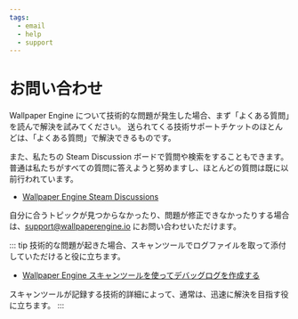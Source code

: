 ```yaml
---
tags:
  - email
  - help
  - support
---
```


# お問い合わせ

Wallpaper Engine について技術的な問題が発生した場合、まず「よくある質問」を読んで解決を試みてください。 送られてくる技術サポートチケットのほとんどは、「よくある質問」で解決できるものです。

また、私たちの Steam Discussion ボードで質問や検索をすることもできます。普通は私たちがすべての質問に答えようと努めますし、ほとんどの質問は既に以前行われています。

* [Wallpaper Engine Steam Discussions](https://steamcommunity.com/app/431960/discussions/)

自分に合うトピックが見つからなかったり、問題が修正できなかったりする場合は、[support@wallpaperengine.io](mailto:support@wallpaperengine.io?subject=Support%20Request) にお問い合わせいただけます。

::: tip
技術的な問題が起きた場合、スキャンツールでログファイルを取って添付していただけると役に立ちます。

* [Wallpaper Engine スキャンツールを使ってデバッグログを作成する](scantool_support.html)

スキャンツールが記録する技術的詳細によって、通常は、迅速に解決を目指す役に立ちます。
:::